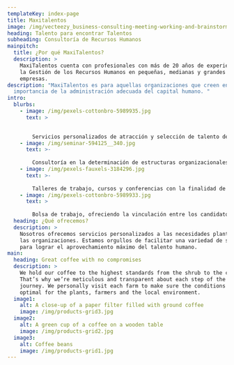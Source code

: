 ```yaml
---
templateKey: index-page
title: Maxitalentos
image: /img/vecteezy_business-consulting-meeting-working-and-brainstorming-new_10813099_348.jpg
heading: Talento para encontrar Talentos
subheading: Consultoría de Recursos Humanos
mainpitch:
  title: ¿Por qué MaxiTalentos?
  description: >
    MaxiTalentos cuenta con profesionales con más de 20 años de experiencia en
    la Gestión de los Recursos Humanos en pequeñas, medianas y grandes
    empresas. 
description: "MaxiTalentos es para aquellas organizaciones que creen en la
  importancia de la administración adecuada del capital humano. "
intro:
  blurbs:
    - image: /img/pexels-cottonbro-5989935.jpg
      text: >
        

        Servicios personalizados de atracción y selección de talento de acuerdo a tus necesidades.
    - image: /img/seminar-594125__340.jpg
      text: >-
        
        Consultoría en la determinación de estructuras organizacionales, definición de perfil de puestos, desarrollo organizacional, sueldos y compensaciones. 
    - image: /img/pexels-fauxels-3184296.jpg
      text: >-
        
        Talleres de trabajo, cursos y conferencias con la finalidad de maximizar el talento de las empresas.
    - image: /img/pexels-cottonbro-5989933.jpg
      text: >
        
        Bolsa de trabajo, ofreciendo la vinculación entre los candidatos y las organizaciones. 
  heading: ¿Qué ofrecemos?
  description: >
    Nosotros ofrecemos servicios personalizados a las necesidades planteadas por
    las organizaciones. Estamos orgullos de facilitar una variedad de servicios
    para lograr el aprovechamiento máximo del talento humano. 
main:
  heading: Great coffee with no compromises
  description: >
    We hold our coffee to the highest standards from the shrub to the cup.
    That’s why we’re meticulous and transparent about each step of the coffee’s
    journey. We personally visit each farm to make sure the conditions are
    optimal for the plants, farmers and the local environment.
  image1:
    alt: A close-up of a paper filter filled with ground coffee
    image: /img/products-grid3.jpg
  image2:
    alt: A green cup of a coffee on a wooden table
    image: /img/products-grid2.jpg
  image3:
    alt: Coffee beans
    image: /img/products-grid1.jpg
---
```

